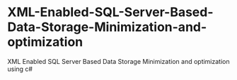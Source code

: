 # XML-Enabled-SQL-Server-Based-Data-Storage-Minimization-and-optimization
XML Enabled SQL Server Based Data Storage  Minimization and optimization using c#
